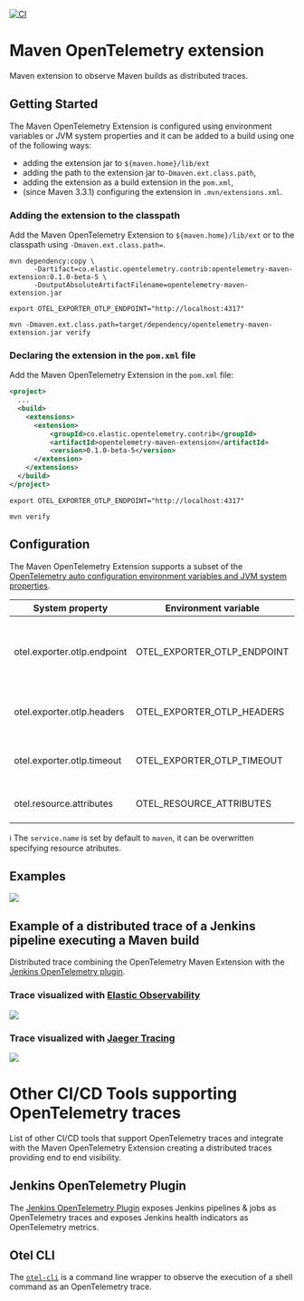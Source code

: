 [![CI](https://github.com/elastic/opentelemetry-maven-extension/actions/workflows/ci.yml/badge.svg)](https://github.com/elastic/opentelemetry-maven-extension/actions/workflows/ci.yml)


# Maven OpenTelemetry extension

Maven extension to observe Maven builds as distributed traces.

## Getting Started

The Maven OpenTelemetry Extension is configured using environment variables or JVM system properties and it can be added to a build using one of the following ways:
* adding the extension jar to `${maven.home}/lib/ext`
* adding the path to the extension jar to`-Dmaven.ext.class.path`,
* adding the extension as a build extension in the `pom.xml`,
* (since Maven 3.3.1) configuring the extension in `.mvn/extensions.xml`.


### Adding the extension to the classpath

Add the Maven OpenTelemetry Extension to `${maven.home}/lib/ext` or to the classpath using `-Dmaven.ext.class.path=`.

```
mvn dependency:copy \
      -Dartifact=co.elastic.opentelemetry.contrib:opentelemetry-maven-extension:0.1.0-beta-5 \
      -DoutputAbsoluteArtifactFilename=opentelemetry-maven-extension.jar

export OTEL_EXPORTER_OTLP_ENDPOINT="http://localhost:4317"
      
mvn -Dmaven.ext.class.path=target/dependency/opentelemetry-maven-extension.jar verify
```

### Declaring the extension in the `pom.xml` file

Add the Maven OpenTelemetry Extension in the `pom.xml` file:

```xml
<project>
  ...
  <build>
    <extensions>
      <extension>
          <groupId>co.elastic.opentelemetry.contrib</groupId>
          <artifactId>opentelemetry-maven-extension</artifactId>
          <version>0.1.0-beta-5</version>
      </extension>
    </extensions>
  </build>
</project>
```

```
export OTEL_EXPORTER_OTLP_ENDPOINT="http://localhost:4317"

mvn verify
```

## Configuration

The Maven OpenTelemetry Extension supports a subset of the [OpenTelemetry auto configuration environment variables and JVM system properties](https://github.com/open-telemetry/opentelemetry-java/tree/main/sdk-extensions/autoconfigure).

| System property              | Environment variable        | Description                                                               |
|------------------------------|-----------------------------|---------------------------------------------------------------------------|
| otel.exporter.otlp.endpoint  | OTEL_EXPORTER_OTLP_ENDPOINT | The OTLP traces and metrics endpoint to connect to. Must be a URL with a scheme of either `http` or `https` based on the use of TLS. Example `http://localhost:4317`.            |
| otel.exporter.otlp.headers   | OTEL_EXPORTER_OTLP_HEADERS  | Key-value pairs separated by commas to pass as request headers on OTLP trace and metrics requests.        |
| otel.exporter.otlp.timeout   | OTEL_EXPORTER_OTLP_TIMEOUT  | The maximum waiting time, in milliseconds, allowed to send each OTLP trace and metric batch. Default is `10000`.  |
| otel.resource.attributes | OTEL_RESOURCE_ATTRIBUTES | Specify resource attributes in the following format: key1=val1,key2=val2,key3=val3 |


ℹ️ The `service.name` is set by default to `maven`, it can be overwritten specifying resource atributes.


## Examples

![](https://github.com/elastic/maven-opentelemetry-extension/raw/main/docs/images/maven-execution-trace-jaeger.png)

## Example of a distributed trace of a Jenkins pipeline executing a Maven build

Distributed trace combining the OpenTelemetry Maven Extension with the [Jenkins OpenTelemetry plugin](https://plugins.jenkins.io/opentelemetry/).

### Trace visualized with [Elastic Observability](https://www.elastic.co/observability)

![](https://raw.githubusercontent.com/cyrille-leclerc/opentelemetry-maven-extension/main/docs/images/jenkins-maven-execution-trace-elastic.png)

### Trace visualized with [Jaeger Tracing](https://www.jaegertracing.io/)

![](https://raw.githubusercontent.com/cyrille-leclerc/opentelemetry-maven-extension/main/docs/images/jenkins-maven-execution-trace-jaeger.png)

# Other CI/CD Tools supporting OpenTelemetry traces

List of other CI/CD tools that support OpenTelemetry traces and integrate with the Maven OpenTelemetry Extension creating a distributed traces providing end to end visibility.

## Jenkins OpenTelemetry Plugin

The [Jenkins OpenTelemetry Plugin](https://plugins.jenkins.io/opentelemetry/) exposes Jenkins pipelines & jobs as OpenTelemetry traces and exposes Jenkins health indicators as OpenTelemetry metrics.

## Otel CLI

The [`otel-cli`](https://github.com/equinix-labs/otel-cli) is a command line wrapper to observe the execution of a shell command as an OpenTelemetry trace.
